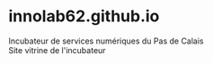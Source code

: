 # innolab62.github.io
Incubateur de services numériques du Pas de Calais </br>
Site vitrine de l'incubateur
